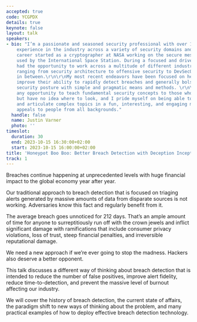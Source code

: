 ```yaml
---
accepted: true
code: YCGPDX
details: true
keynote: false
layout: talk
speakers:
- bio: "I’m a passionate and seasoned security professional with over 17 years of
    experience in the industry across a variety of security domains and disciplines.\r\n\r\nMy
    career started as a cryptographer at NASA working on the secure messaging system
    used by the International Space Station. During a focused and driven career, I’ve
    had the opportunity to work across a multitude of different industries and roles
    ranging from security architecture to offensive security to DevSecOps and everything
    in between.\r\n\r\nMy most recent endeavors have been focused on helping others
    improve their ability to rapidly detect breaches and generally bolster their overall
    security posture with simple and pragmatic means and methods. \r\n\r\nI embrace
    any opportunity to teach fundamental security concepts to those who need help
    but have no idea where to look, and I pride myself on being able to break down
    and articulate complex topics in a fun, interesting, and engaging manner that
    appeals to people from all backgrounds."
  handle: false
  name: Justin Varner
  photo: ''
timeslot:
  duration: 30
  end: 2023-10-15 16:30:00+02:00
  start: 2023-10-15 16:00:00+02:00
title: 'Honeypot Boo Boo: Better Breach Detection with Deception Inception'
track: 1
---
```


Breaches continue happening at unprecedented levels with huge financial impact to the global economy year after year.

Our traditional approach to breach detection that is focused on triaging alerts generated by massive amounts of data from disparate sources is not working.
Adversaries know this fact and regularly benefit from it.

The average breach goes unnoticed for 212 days.
That’s an ample amount of time for anyone to surreptitiously run off with the crown jewels and inflict significant damage with ramifications that include consumer privacy violations, loss of trust, steep financial penalties, and irreversible reputational damage.

We need a new approach if we’re ever going to stop the madness.
Hackers also deserve a better opponent.

This talk discusses a different way of thinking about breach detection that is intended to reduce the number of false positives, improve alert fidelity, reduce time-to-detection, and prevent the massive level of burnout affecting our industry.

We will cover the history of breach detection, the current state of affairs, the paradigm shift to new ways of thinking about the problem, and many practical examples of how to deploy effective breach detection technology.